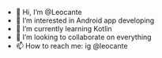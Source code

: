 - 👋 Hi, I’m @Leocante
- 👀 I’m interested in Android app developing
- 🌱 I’m currently learning Kotlin
- 💞️ I’m looking to collaborate on everything
- 📫 How to reach me: ig @leocante

<!---
Leocante/Leocante is a ✨ special ✨ repository because its `README.md` (this file) appears on your GitHub profile.
You can click the Preview link to take a look at your changes.
--->
